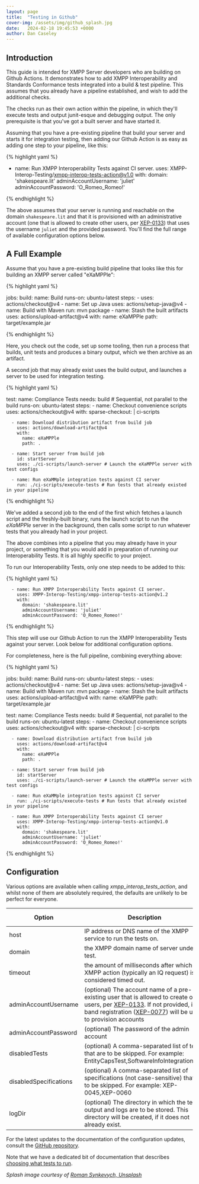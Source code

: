 ```yaml
---
layout: page
title:  "Testing in Github"
cover-img: /assets/img/github_splash.jpg
date:   2024-02-18 19:45:53 +0000
author: Dan Caseley
---
```


## Introduction

This guide is intended for XMPP Server developers who are building on Github Actions. It demonstrates how to add XMPP Interoperability and Standards Conformance tests integrated into a build & test pipeline. This assumes that you already have a pipeline established, and wish to add the additional checks.

The checks run as their own action within the pipeline, in which they'll execute tests and output junit-esque and debugging output. The only prerequisite is that you've got a built server and have started it.

Assuming that you have a pre-existing pipeline that build your server and starts it for integration testing, then adding our Github Action is as easy as adding one step to your pipeline, like this:

{% highlight yaml %}

- name: Run XMPP Interoperability Tests against CI server.
  uses: XMPP-Interop-Testing/xmpp-interop-tests-action@v1.0
  with:
    domain: 'shakespeare.lit'
    adminAccountUsername: 'juliet'
    adminAccountPassword: 'O_Romeo_Romeo!'

{% endhighlight %}


The above assumes that your server is running and reachable on the domain `shakespeare.lit` and that it is provisioned with an administrative account (one that is allowed to create other users, per [XEP-0133](https://xmpp.org/extensions/xep-0133.html)) that uses the username `juliet` and the provided password. You'll find the full range of available configuration options below.

## A Full Example

Assume that you have a pre-existing build pipeline that looks like this for building an XMPP server called "eXaMPPle":

{% highlight yaml %}

jobs:
  build:
    name: Build
    runs-on: ubuntu-latest
    steps:
      - uses: actions/checkout@v4
      - name: Set up Java
        uses: actions/setup-java@v4
      - name: Build with Maven
        run: mvn package
      - name: Stash the built artifacts
        uses: actions/upload-artifact@v4
        with:
          name: eXaMPPle
          path: target/example.jar

{% endhighlight %}

Here, you check out the code, set up some tooling, then run a process that builds, unit tests and produces a binary output, which we then archive as an artifact.

A second job that may already exist uses the build output, and launches a server to be used for integration testing.

{% highlight yaml %}

  test:
    name: Compliance Tests
    needs: build # Sequential, not parallel to the build
    runs-on: ubuntu-latest
    steps:
      - name: Checkout convenience scripts
        uses: actions/checkout@v4
        with:
          sparse-checkout: |
            ci-scripts

      - name: Download distribution artifact from build job
        uses: actions/download-artifact@v4
        with:
          name: eXaMPPle
          path: .

      - name: Start server from build job
        id: startServer
        uses: ./ci-scripts/launch-server # Launch the eXaMPPle server with test configs

      - name: Run eXaMMple integration tests against CI server
        run: ./ci-scripts/execute-tests # Run tests that already existed in your pipeline

{% endhighlight %}


We've added a second job to the end of the first which fetches a launch script and the freshly-built binary, runs the launch script to run the _eXaMPPle_ server in the background, then calls some script to run whatever tests that you already had in your project.

The above combines into a pipeline that you may already have in your project, or something that you would add in preparation of running our Interoperability Tests. It is all highly specific to your project.

To run our Interoperability Tests, only one step needs to be added to this:

{% highlight yaml %}

      - name: Run XMPP Interoperability Tests against CI server.
        uses: XMPP-Interop-Testing/xmpp-interop-tests-action@v1.2
        with:
          domain: 'shakespeare.lit'
          adminAccountUsername: 'juliet'
          adminAccountPassword: 'O_Romeo_Romeo!'

{% endhighlight %}

This step will use our Github Action to run the XMPP Interoperability Tests against your server. Look below for additional configuration options.

For completeness, here is the full pipeline, combining everything above:

{% highlight yaml %}

jobs:
  build:
    name: Build
    runs-on: ubuntu-latest
    steps:
      - uses: actions/checkout@v4
      - name: Set up Java
        uses: actions/setup-java@v4
      - name: Build with Maven
        run: mvn package
      - name: Stash the built artifacts
        uses: actions/upload-artifact@v4
        with:
          name: eXaMPPle
          path: target/example.jar

  test:
    name: Compliance Tests
    needs: build # Sequential, not parallel to the build
    runs-on: ubuntu-latest
    steps:
      - name: Checkout convenience scripts
        uses: actions/checkout@v4
        with:
          sparse-checkout: |
            ci-scripts

      - name: Download distribution artifact from build job
        uses: actions/download-artifact@v4
        with:
          name: eXaMPPle
          path: .

      - name: Start server from build job
        id: startServer
        uses: ./ci-scripts/launch-server # Launch the eXaMPPle server with test configs

      - name: Run eXaMMple integration tests against CI server
        run: ./ci-scripts/execute-tests # Run tests that already existed in your pipeline

      - name: Run XMPP Interoperability Tests against CI server
        uses: XMPP-Interop-Testing/xmpp-interop-tests-action@v1.0
        with:
          domain: 'shakespeare.lit'
          adminAccountUsername: 'juliet'
          adminAccountPassword: 'O_Romeo_Romeo!'

{% endhighlight %}

## Configuration

Various options are available when calling _xmpp_interop_tests_action_, and whilst none of them are absolutely required, the defaults are unlikely to be perfect for everyone.

| Option                 | Description                                                                                                                                                                                                                                                                           | Default value      |
|------------------------|---------------------------------------------------------------------------------------------------------------------------------------------------------------------------------------------------------------------------------------------------------------------------------------| ------------------ |
| host                   | IP address or DNS name of the XMPP service to run the tests on.                                                                                                                                                                                                                       | 127.0.0.1          |
| domain                 | the XMPP domain name of server under test.                                                                                                                                                                                                                                            | example.org        |
| timeout                | the amount of milliseconds after which an XMPP action (typically an IQ request) is considered timed out.                                                                                                                                                                              | 60000 (one minute) |
| adminAccountUsername   | (optional) The account name of a pre-existing user that is allowed to create other users, per [XEP-0133](https://xmpp.org/extensions/xep-0133.html). If not provided, in-band registration ([XEP-0077](https://xmpp.org/extensions/xep-0077.html)) will be used to provision accounts | -                  |
| adminAccountPassword   | (optional) The password of the admin account                                                                                                                                                                                                                                          | -                  |
| disabledTests          | (optional) A comma-separated list of tests that are to be skipped. For example: EntityCapsTest,SoftwareInfoIntegrationTest                                                                                                                                                            | -                  |
| disabledSpecifications | (optional) A comma-separated list of specifications (not case-sensitive) that are to be skipped. For example: XEP-0045,XEP-0060                                                                                                                                                       | -                  |
| logDir                 | (optional) The directory in which the test output and logs are to be stored. This directory will be created, if it does not already exist.                                                                                                                                            | ./output           |

For the latest updates to the documentation of the configuration updates, consult the [GitHub repository](https://github.com/XMPP-Interop-Testing/xmpp-interop-tests-action).

Note that we have a dedicated bit of documentation that describes [choosing what tests to run](selecting-tests).

_Splash image courtesy of [Roman Synkevych, Unsplash](https://unsplash.com/photos/black-and-white-penguin-toy-wX2L8L-fGeA?utm_content=creditCopyText&utm_medium=referral&utm_source=unsplash)_
